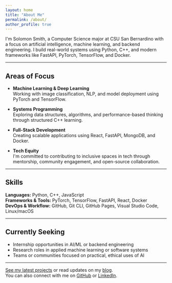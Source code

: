 ```yaml
---
layout: home
title: "About Me"
permalink: /about/
author_profile: true
---
```


I'm Solomon Smith, a Computer Science major at CSU San Bernardino with a focus on artificial intelligence, machine learning, and backend engineering. I build real-world systems using Python, C++, and modern frameworks like FastAPI, PyTorch, TensorFlow, and Docker.

---

## Areas of Focus

- **Machine Learning & Deep Learning**  
  Working with image classification, NLP, and model deployment using PyTorch and TensorFlow.

- **Systems Programming**  
  Exploring data structures, algorithms, and performance-based thinking through structured C++ learning.

- **Full-Stack Development**  
  Creating scalable applications using React, FastAPI, MongoDB, and Docker.

- **Tech Equity**  
  I'm committed to contributing to inclusive spaces in tech through mentorship, community engagement, and open-source collaboration.

---

## Skills

**Languages:** Python, C++, JavaScript  
**Frameworks & Tools:** PyTorch, TensorFlow, FastAPI, React, Docker  
**DevOps & Workflow:** GitHub, Git CLI, GitHub Pages, Visual Studio Code, Linux/macOS

---

## Currently Seeking

- Internship opportunities in AI/ML or backend engineering  
- Research roles in applied machine learning or software systems  
- Teams or communities focused on practical, ethical uses of AI

---

[See my latest projects](/projects/) or read updates on my [blog](/blog/).  
You can also connect with me on [GitHub](https://github.com/SolomonSmith-dev) or [LinkedIn](https://www.linkedin.com/in/solomonsmithdev/).
